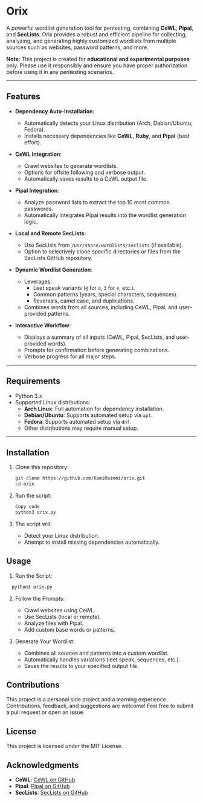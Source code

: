 # Orix

A powerful wordlist generation tool for pentesting, combining **CeWL**, **Pipal**, and **SecLists**. Orix provides a robust and efficient pipeline for collecting, analyzing, and generating highly customized wordlists from multiple sources such as websites, password patterns, and more.

**Note**: This project is created for **educational and experimental purposes** only. Please use it responsibly and ensure you have proper authorization before using it in any pentesting scenarios.

---

## Features

- **Dependency Auto-Installation**:
  - Automatically detects your Linux distribution (Arch, Debian/Ubuntu, Fedora).
  - Installs necessary dependencies like **CeWL**, **Ruby**, and **Pipal** (best effort).

- **CeWL Integration**:
  - Crawl websites to generate wordlists.
  - Options for offsite following and verbose output.
  - Automatically saves results to a CeWL output file.

- **Pipal Integration**:
  - Analyze password lists to extract the top 10 most common passwords.
  - Automatically integrates Pipal results into the wordlist generation logic.

- **Local and Remote SecLists**:
  - Use SecLists from `/usr/share/wordlists/seclists` (if available).
  - Option to selectively clone specific directories or files from the SecLists GitHub repository.

- **Dynamic Wordlist Generation**:
  - Leverages:
    - Leet speak variants (`@` for `a`, `3` for `e`, etc.).
    - Common patterns (years, special characters, sequences).
    - Reversals, camel case, and duplications.
  - Combines words from all sources, including CeWL, Pipal, and user-provided patterns.

- **Interactive Workflow**:
  - Displays a summary of all inputs (CeWL, Pipal, SecLists, and user-provided words).
  - Prompts for confirmation before generating combinations.
  - Verbose progress for all major steps.

---

## Requirements

- Python 3.x
- Supported Linux distributions:
  - **Arch Linux**: Full automation for dependency installation.
  - **Debian/Ubuntu**: Supports automated setup via `apt`.
  - **Fedora**: Supports automated setup via `dnf`.
  - Other distributions may require manual setup.

---

## Installation

1. Clone this repository:
   ```bash
   git clone https://github.com/KamiRaimei/orix.git
   cd orix
   ```
2. Run the script:

    ```bash
    Copy code
    python3 orix.py
    ```
3. The script will:

    - Detect your Linux distribution.
    - Attempt to install missing dependencies automatically.


## Usage
1. Run the Script:

  ```bash
    python3 orix.py
  ```
2. Follow the Prompts:

    - Crawl websites using CeWL.
    - Use SecLists (local or remote).
    - Analyze files with Pipal.
    - Add custom base words or patterns.

3. Generate Your Wordlist:

    - Combines all sources and patterns into a custom wordlist.
    - Automatically handles variations (leet speak, sequences, etc.).
    - Saves the results to your specified output file.

## Contributions
This project is a personal side project and a learning experience. Contributions, feedback, and suggestions are welcome! Feel free to submit a pull request or open an issue.

## License
This project is licensed under the MIT License.

## Acknowledgments

- **CeWL**: [CeWL on GitHub](https://github.com/digininja/CeWL)  
- **Pipal**: [Pipal on GitHub](https://github.com/digininja/pipal)  
- **SecLists**: [SecLists on GitHub](https://github.com/danielmiessler/SecLists)  
